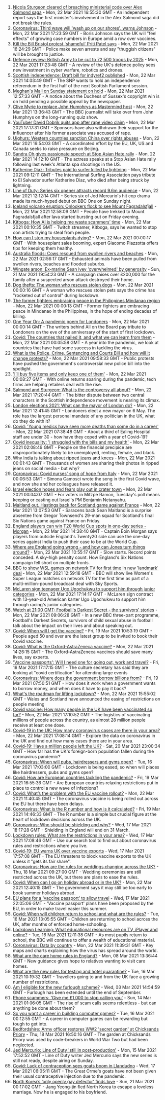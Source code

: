 1. [Nicola Sturgeon cleared of breaching ministerial code over Alex Salmond saga](https://www.bbc.co.uk/news/uk-scotland-scotland-politics-56482878) - Mon, 22 Mar 2021 16:55:30 GMT - An independent report says the first minister's involvement in the Alex Salmond saga did not break the rules.
1. [Coronavirus: Third wave will 'wash up on our shores', warns Johnson](https://www.bbc.co.uk/news/uk-politics-56486067) - Mon, 22 Mar 2021 17:23:59 GMT - Boris Johnson says the UK will "feel effects" of growing case numbers in Europe amid a row over vaccines.
1. [Kill the Bill Bristol protest 'shameful' Priti Patel says](https://www.bbc.co.uk/news/uk-england-bristol-56461796) - Mon, 22 Mar 2021 16:24:29 GMT - Police make seven arrests and say "thuggish citizens" will be brought to justice.
1. [Defence review: British Army to be cut to 72,500 troops by 2025](https://www.bbc.co.uk/news/uk-56477900) - Mon, 22 Mar 2021 17:23:48 GMT - A review of the UK's defence policy sees new investment in cyber warfare, robotics and drones.
1. [Scottish independence: Draft bill for indyref2 published](https://www.bbc.co.uk/news/uk-scotland-scotland-politics-56482881) - Mon, 22 Mar 2021 14:03:49 GMT - The SNP wants to hold an independence referendum in the first half of the next Scottish Parliament session.
1. [Meghan's Mail on Sunday statement on hold](https://www.bbc.co.uk/news/uk-56485477) - Mon, 22 Mar 2021 12:57:33 GMT - A notice about the Duchess of Sussex's copyright win is on hold pending a possible appeal by the newspaper.
1. [Clive Myrie to replace John Humphrys as Mastermind host](https://www.bbc.co.uk/news/newsbeat-56484185) - Mon, 22 Mar 2021 13:36:43 GMT - The BBC journalist will take over from John Humphrys on the long-running quiz show.
1. [YouTuber David Dobrik quits app after rape video claim](https://www.bbc.co.uk/news/technology-56486137) - Mon, 22 Mar 2021 17:17:31 GMT - Sponsors have also withdrawn their support for the influencer after his former associate was accused of rape.
1. [Uighurs: Western countries sanction China over rights abuses](https://www.bbc.co.uk/news/world-europe-56487162) - Mon, 22 Mar 2021 16:54:03 GMT - A coordinated effort by the EU, UK, US and Canada seeks to raise pressure on Beijing.
1. [Sandra Oh gives passionate speech at Stop Asian Hate rally](https://www.bbc.co.uk/news/entertainment-arts-56483297) - Mon, 22 Mar 2021 14:12:10 GMT - The actress speaks at a Stop Asian Hate rally following last week's Atlanta spa shootings in the US.
1. [Katherine Diaz: Tributes paid to surfer killed by lightning](https://www.bbc.co.uk/sport/olympics/56481286) - Mon, 22 Mar 2021 09:12:11 GMT - The International Surfing Association pays tribute to El Salvador surfer Katherine Diaz, who died after being struck by lightning.
1. [Line of Duty: Series six opener attracts record 9.6m audience](https://www.bbc.co.uk/news/entertainment-arts-56482757) - Mon, 22 Mar 2021 12:12:14 GMT - Series six of Jed Mercurio's hit cop drama made its much-hyped debut on BBC One on Sunday night.
1. [Iceland volcano eruption: Onlookers flock to see Mount Fagradalsfjall](https://www.bbc.co.uk/news/world-europe-56482798) - Mon, 22 Mar 2021 12:58:09 GMT - People have trekked to Mount Fagradalsfjall after lava started bursting out on Friday evening.
1. [Kitboga: How AI is helping me waste scammers’ time](https://www.bbc.co.uk/news/technology-56458267) - Mon, 22 Mar 2021 00:10:35 GMT - Twitch streamer, Kitboga, says he wanted to stop con artists trying to steal from people.
1. [How can I stop my houseplants dying?](https://www.bbc.co.uk/news/uk-56419276) - Mon, 22 Mar 2021 00:00:17 GMT - With houseplant sales booming, expert Giacomo Plazzotta offers tips for keeping them healthy.
1. [Australia floods: Cows rescued from swollen rivers and beaches](https://www.bbc.co.uk/news/world-australia-56480142) - Mon, 22 Mar 2021 02:56:17 GMT - Exhausted animals have been pulled from swollen rivers, beaches and flooded suburbs.
1. [Wingate arson: Ex-marine Sean Ivey 'overwhelmed' by generosity](https://www.bbc.co.uk/news/uk-england-tees-56475313) - Sun, 21 Mar 2021 19:54:23 GMT - A campaign raises over £200,000 for the family after a suspected arson attack destroyed their home.
1. [Dog thefts: The woman who rescues stolen dogs](https://www.bbc.co.uk/news/uk-england-nottinghamshire-56253889) - Mon, 22 Mar 2021 00:00:16 GMT - A woman who rescues stolen pets says the crime has "rocketed out of control" during lockdown.
1. [The former fighters embracing peace in the Philippines Mindanao region](https://www.bbc.co.uk/news/world-asia-56462199) - Mon, 22 Mar 2021 00:00:13 GMT - Former fighters are embracing peace in Mindanao in the Philippines, in the hope of ending decades of killing.
1. [One Year On: A pandemic poem for Londoners](https://www.bbc.co.uk/news/uk-england-london-56436460) - Mon, 22 Mar 2021 00:00:14 GMT - The writers behind All on the Board pay tribute to Londoners on the eve of the anniversary of the start of first lockdown.
1. [Covid: The countries that nailed it, and what we can learn from them](https://www.bbc.co.uk/news/uk-56455030) - Mon, 22 Mar 2021 00:05:58 GMT - A year into the pandemic, we look at countries that have had some success in tackling the virus.
1. [What is the Police, Crime, Sentencing and Courts Bill and how will it change protests?](https://www.bbc.co.uk/news/uk-56400751) - Mon, 22 Mar 2021 09:58:33 GMT - Public protests have pushed the government's controversial new police bill into the spotlight.
1. ['I’ll buy five items and only keep one of them'](https://www.bbc.co.uk/news/explainers-56103106) - Mon, 22 Mar 2021 00:08:27 GMT - With online returns soaring during the pandemic, tech firms are helping retailers deal with the rise.
1. [Salmond and Sturgeon: What is the controversy all about?](https://www.bbc.co.uk/news/uk-scotland-scotland-politics-55996021) - Mon, 22 Mar 2021 17:20:44 GMT - The bitter dispute between two central characters in the Scottish independence movement is nearing its climax.
1. [London elections 2021: What can the mayor of London do?](https://www.bbc.co.uk/news/uk-england-london-56455840) - Mon, 22 Mar 2021 12:41:45 GMT - Londoners elect a new mayor on 6 May. The role has the largest personal mandate of any politician in the UK, what do they do with it?
1. [Covid: 'Young medics have seen more deaths than some do in a career'](https://www.bbc.co.uk/news/uk-england-london-56286593) - Mon, 22 Mar 2021 07:38:48 GMT - About a third of Ealing Hospital staff are under 30 - how have they coped with a year of Covid-19?
1. [Covid inequality: 'I struggled with the bills and my health'](https://www.bbc.co.uk/news/business-56359863) - Mon, 22 Mar 2021 02:08:49 GMT - People on the financial precipice are disproportionately likely to be unemployed, renting, female, and black.
1. [Why India is talking about ripped jeans and knees](https://www.bbc.co.uk/news/world-asia-india-56453929) - Mon, 22 Mar 2021 00:01:43 GMT - Thousands of women are sharing their photos in ripped jeans on social media - but why?
1. [Coronavirus: Covid nurses' song of hope from Italy](https://www.bbc.co.uk/news/world-europe-56368178) - Mon, 22 Mar 2021 00:06:53 GMT - Simona Camosci wrote the song in the first Covid wave, and now she and her colleagues have released it.
1. [Israel election hopes and fears play out in crater town](https://www.bbc.co.uk/news/world-middle-east-56441048) - Mon, 22 Mar 2021 00:04:07 GMT - For voters in Mitzpe Ramon, Tuesday's poll means keeping or casting out Israel's PM Benjamin Netanyahu.
1. [Maitland out, Hastings back for Scotland game against France](https://www.bbc.co.uk/sport/rugby-union/56469834) - Mon, 22 Mar 2021 13:07:53 GMT - Saracens back Sean Maitland is a surprise absentee from Gregor Townsend's 29-man squad for Scotland's final Six Nations game against France on Friday.
1. [England players can win T20 World Cup spots in one-day series - Morgan](https://www.bbc.co.uk/sport/cricket/56472575) - Mon, 22 Mar 2021 14:38:40 GMT - Captain Eoin Morgan says players from outside England's Twenty20 side can use the one-day series against India to push their case to be at the World Cup.
1. [Where are England going wrong - and how can Jones turn things around?](https://www.bbc.co.uk/sport/rugby-union/56478150) - Mon, 22 Mar 2021 10:55:17 GMT - Slow starts. Record points conceded. A sky-high penalty count. How England's Six Nations campaign fell short on multiple fronts.
1. [BBC to show WSL games on network TV for first time in new 'landmark' deal](https://www.bbc.co.uk/sport/football/56459754) - Mon, 22 Mar 2021 12:59:18 GMT - BBC will show live Women's Super League matches on network TV for the first time as part of a multi-million-pound broadcast deal with Sky Sports.
1. [McLaren sign teenager Ugo Ugochukwu to support him through junior categories](https://www.bbc.co.uk/sport/formula1/56489106) - Mon, 22 Mar 2021 17:14:17 GMT - McLaren sign contract with 13-year-old American karter Ugo Ugochukwu to support him through racing's junior categories.
1. [Watch at 21:00 GMT: Football's Darkest Secret - the survivors' stories](https://www.bbc.co.uk/sport/football/56378292) - Mon, 22 Mar 2021 09:06:28 GMT - In a new BBC three-part programme, Football's Darkest Secrets, survivors of child sexual abuse in football talk about the impact on their lives and about speaking out.
1. [Covid: When will I get the vaccine?](https://www.bbc.co.uk/news/health-55045639) - Fri, 19 Mar 2021 10:53:19 GMT - People aged 50 and over are the latest group to be invited to book their Covid vaccine.
1. [Covid: What is the Oxford-AstraZeneca vaccine?](https://www.bbc.co.uk/news/health-55302595) - Mon, 22 Mar 2021 14:26:15 GMT - The Oxford-AstraZeneca vaccines should save many lives, say experts.
1. ['Vaccine passports': Will I need one for going out, work and travel?](https://www.bbc.co.uk/news/explainers-55718553) - Fri, 19 Mar 2021 17:17:15 GMT - The culture secretary has said they are looking at "covid certification" for attending large events
1. [Coronavirus: Where does the government borrow billions from?](https://www.bbc.co.uk/news/business-50504151) - Fri, 19 Mar 2021 07:50:51 GMT - How does it work when a government wants to borrow money, and when does it have to pay it back?
1. [What's the roadmap for lifting lockdown?](https://www.bbc.co.uk/news/explainers-52530518) - Mon, 22 Mar 2021 15:55:02 GMT - Wales and Scotland have announced the easing of restrictions on people meeting
1. [Covid vaccine: How many people in the UK have been vaccinated so far?](https://www.bbc.co.uk/news/health-55274833) - Mon, 22 Mar 2021 17:10:52 GMT - The logistics of vaccinating millions of people across the country, as almost 28 million people receive at least one dose.
1. [Covid-19 in the UK: How many coronavirus cases are there in your area?](https://www.bbc.co.uk/news/uk-51768274) - Mon, 22 Mar 2021 17:08:14 GMT - Explore the data on coronavirus in the UK and find out how many cases there are in your area.
1. [Covid-19: Have a million people left the UK?](https://www.bbc.co.uk/news/uk-56435100) - Sat, 20 Mar 2021 23:00:34 GMT - How far has the UK's foreign-born population fallen during the coronavirus pandemic?
1. [Coronavirus: When will pubs, hairdressers and gyms open?](https://www.bbc.co.uk/news/explainers-53349989) - Tue, 16 Mar 2021 17:03:00 GMT - Lockdown is being eased, so when will places like hairdressers, pubs and gyms open?
1. [Covid: How are European countries tackling the pandemic?](https://www.bbc.co.uk/news/explainers-53640249) - Fri, 19 Mar 2021 16:55:36 GMT - Are European countries relaxing restrictions put in place to control a new wave of infections?
1. [Covid: What’s the problem with the EU vaccine rollout?](https://www.bbc.co.uk/news/explainers-52380823) - Mon, 22 Mar 2021 11:40:45 GMT - The coronavirus vaccine is being rolled out across the EU but there have been delays.
1. [Coronavirus: What is the R number and how is it calculated?](https://www.bbc.co.uk/news/health-52473523) - Fri, 19 Mar 2021 14:46:33 GMT - The R number is a simple but crucial figure at the heart of lockdown decisions across the UK.
1. [Coronavirus: Who should be shielding and why?](https://www.bbc.co.uk/news/health-51997151) - Wed, 17 Mar 2021 18:17:28 GMT - Shielding in England will end on 31 March.
1. [Lockdown rules: What are the restrictions in your area?](https://www.bbc.co.uk/news/uk-54373904) - Wed, 17 Mar 2021 17:08:46 GMT - Use our search tool to find out about coronavirus rules and restrictions where you live.
1. [Covid-19: EU warns UK over vaccine exports](https://www.bbc.co.uk/news/45877605) - Wed, 17 Mar 2021 17:57:08 GMT - The EU threatens to block vaccine exports to the UK unless it "gets its fair share".
1. [Coronavirus: How are the rules for weddings changing across the UK?](https://www.bbc.co.uk/news/explainers-52811509) - Thu, 18 Mar 2021 09:27:00 GMT - Wedding ceremonies are still restricted across the UK, but there are plans to ease the rules.
1. [Covid: When can I go on holiday abroad or in the UK?](https://www.bbc.co.uk/news/explainers-52646738) - Mon, 22 Mar 2021 12:40:15 GMT - The government says it may still be too early to book summer holidays abroad.
1. [EU plans for a 'vaccine passport' to allow travel](https://www.bbc.co.uk/news/world-europe-56436910) - Wed, 17 Mar 2021 22:05:06 GMT - 'Vaccine passport' plans have been proposed by the EU, in order to make travel easier this summer.
1. [Covid: When will children return to school and what are the rules?](https://www.bbc.co.uk/news/education-51643556) - Tue, 16 Mar 2021 13:05:55 GMT - Children are returning to school across the UK, after months of enforced home-schooling.
1. [Lockdown Learning: What educational resources are on TV, iPlayer and online?](https://www.bbc.co.uk/news/education-55591821) - Tue, 16 Mar 2021 12:11:38 GMT - As most pupils return to school, the BBC will continue to offer a wealth of educational material.
1. [Coronavirus: Data by country](https://www.bbc.co.uk/news/world-51235105) - Mon, 22 Mar 2021 11:39:31 GMT - Key maps and charts explaining how the virus has spread around the world.
1. [What are the care home rules in England?](https://www.bbc.co.uk/news/explainers-53503712) - Mon, 08 Mar 2021 13:36:44 GMT - New guidance gives hope to relatives wanting to visit care homes.
1. [What are the new rules for testing and hotel quarantine?](https://www.bbc.co.uk/news/explainers-52544307) - Tue, 16 Mar 2021 10:19:32 GMT - Travellers going to and from the UK face a growing number of restrictions.
1. [Am I eligible for the new furlough scheme?](https://www.bbc.co.uk/news/explainers-52135342) - Wed, 03 Mar 2021 14:54:59 GMT - Furlough has been extended until the end of September.
1. [Phone scammers: 'Give me £1,000 to stop calling you'](https://www.bbc.co.uk/news/technology-56334466) - Sun, 14 Mar 2021 01:06:05 GMT - The rise of scam calls seems relentless - but can anything be done about them?
1. [So you want a career in building computer games?](https://www.bbc.co.uk/news/business-56320899) - Tue, 16 Mar 2021 00:12:55 GMT - A career in computer games can be rewarding but tough to get into.
1. [Bedfordshire: Army officer restores WW2 'secret garden' at Chicksands Priory](https://www.bbc.co.uk/news/uk-england-beds-bucks-herts-56442771) - Thu, 18 Mar 2021 16:50:16 GMT - The garden at Chicksands Priory was used by code-breakers in World War Two but had been neglected.
1. [Jed Mercurio: Line of Duty 'still in post-production'](https://www.bbc.co.uk/news/entertainment-arts-56408763) - Mon, 15 Mar 2021 17:52:52 GMT - Line of Duty writer Jed Mercurio says the new series is still not ready, despite airing on Sunday.
1. [Covid: Lack of contraception sees goats boom in Llandudno](https://www.bbc.co.uk/news/uk-wales-56423211) - Wed, 17 Mar 2021 06:05:11 GMT - The Great Orme's goats have not been given their usual contraceptive injection due to the pandemic.
1. [North Korea’s ‘only openly gay defector’ finds love](https://www.bbc.co.uk/news/world-asia-56323825) - Sun, 21 Mar 2021 00:17:02 GMT - Jang Yeong-jin fled North Korea to escape a loveless marriage. Now he is engaged to his boyfriend.
